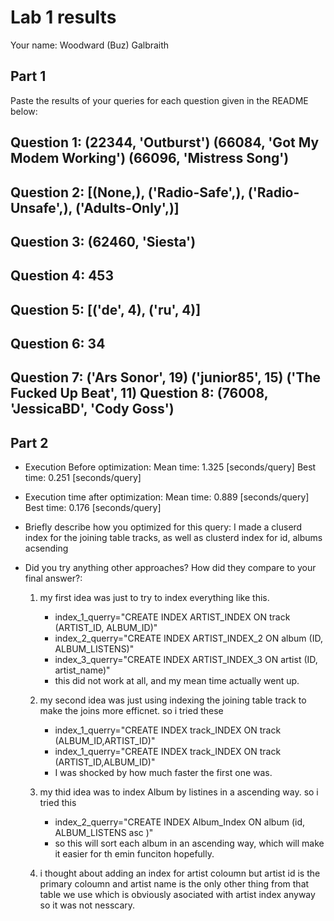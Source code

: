 # Lab 1 results

Your name: Woodward (Buz) Galbraith 

## Part 1
Paste the results of your queries for each question given in the README below:

Question 1:
(22344, 'Outburst')
(66084, 'Got My Modem Working')
(66096, 'Mistress Song')
---
Question 2:
[(None,), ('Radio-Safe',), ('Radio-Unsafe',), ('Adults-Only',)]
---
Question 3:
(62460, 'Siesta')
---
Question 4:
453
---
Question 5:
[('de', 4), ('ru', 4)]
---
Question 6:
34
---
Question 7:
('Ars Sonor', 19)
('junior85', 15)
('The Fucked Up Beat', 11)
Question 8:
(76008, 'JessicaBD', 'Cody Goss')
---


## Part 2

- Execution Before optimization:
    Mean time: 1.325 [seconds/query]
    Best time: 0.251 [seconds/query]
- Execution time after optimization:
    Mean time: 0.889 [seconds/query]
    Best time: 0.176 [seconds/query]


- Briefly describe how you optimized for this query: I made a cluserd index for the joining table tracks, as well as clusterd index for id, albums acsending

- Did you try anything other approaches?  How did they compare to your final answer?: 
    1.  my first idea was just to try to index everything like this. 
        - index_1_querry="CREATE INDEX ARTIST_INDEX ON track (ARTIST_ID, ALBUM_ID)"
        - index_2_querry="CREATE INDEX ARTIST_INDEX_2 ON album (ID, ALBUM_LISTENS)"
        - index_3_querry="CREATE INDEX ARTIST_INDEX_3 ON artist (ID, artist_name)"
        - this did not work at all, and my mean time actually went up.
    2. my second idea was just using indexing the joining table track to make the joins more efficnet.
    so i tried these
        -  index_1_querry="CREATE INDEX track_INDEX ON track (ALBUM_ID,ARTIST_ID)"
        - index_1_querry="CREATE INDEX track_INDEX ON track (ARTIST_ID,ALBUM_ID)"
        - I was shocked by how much faster the first one was. 

    3. my thid idea was to index Album by listines in a ascending way.
    so i tried this 
        - index_2_querry="CREATE INDEX Album_Index ON album (id, ALBUM_LISTENS asc )"
        - so this will sort each album in an ascending way, which will make it easier for th emin funciton hopefully.
    4. i thought about adding an index for artist coloumn but artist id is the primary coloumn and artist name is the only other thing from that table we use which is obviously asociated with artist index anyway so it was not nesscary. 
